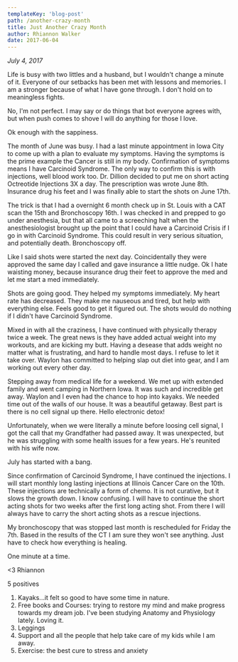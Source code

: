 ```yaml
---
templateKey: 'blog-post'
path: /another-crazy-month
title: Just Another Crazy Month
author: Rhiannon Walker
date: 2017-06-04
---
```


_July 4, 2017_

Life is busy with two littles and a husband, but I wouldn't change a minute of it.  Everyone of our setbacks has been met with lessons and memories.  I am a stronger because of what I have gone through.  I don't hold on to meaningless fights.

No, I'm not perfect.   I may say or do things that bot everyone agrees with, but when push comes to shove I will do anything for those I love.

Ok enough with the sappiness.

The month of June was busy.  I had a last minute appointment in Iowa City to come up with a plan to evaluate my symptoms.  Having the symptoms is the prime example the Cancer is still in my body.  Confirmation of symptoms means I have Carcinoid Syndrome.  The only way to confirm this is with injections, well blood work too.  Dr. Dillion decided to put me on short acting Octreotide Injections 3X a day.  The prescription was wrote June 8th.  Insurance drug his feet and I was finally able to start the shots on June 17th.

The trick is that I had a overnight 6 month check up in St. Louis with a CAT scan the 15th and Bronchoscopy 16th.  I was checked in and prepped to go under anesthesia, but that all came to a screeching halt when the anesthesiologist brought up the point that I could have a Carcinoid Crisis if I go in with Carcinoid Syndrome.  This could result in very serious situation, and potentially death.  Bronchoscopy off.

Like I said shots were started the next day.  Coincidentally they were approved the same day I called and gave insurance a little nudge. Ok I hate waisting money, because insurance drug their feet to approve the med and let me start a med immediately.

Shots are going good.  They helped my symptoms immediately.  My heart rate has decreased.  They make me nauseous and tired, but help with everything else. Feels good to get it figured out.  The shots would do nothing if I didn't have Carcinoid Syndrome. 

Mixed in with all the craziness, I have continued with physically therapy twice a week.  The great news is they have added actual weight into my workouts, and are kicking my butt.  Having a desease that adds weight no matter what is frustrating, and hard to handle most days.  I refuse to let it take over.  Waylon has committed to helping slap out diet into gear, and I am working out every other day.

Stepping away from medical life for a weekend. We met up with extended family and went camping in Northern Iowa.  It was such and incredible get away.   Waylon and I even had the chance to hop into kayaks.  We needed time out of the walls of our house.  It was a beautiful getaway.  Best part is there is no cell signal up there.  Hello electronic detox!

Unfortunately, when we were literally a minute before loosing cell signal, I got the call that my Grandfather had passed away.   It was unexpected, but he was struggling with some health issues for a few years.  He's reunited with his wife now.

July has started with a bang. 

Since confirmation of Carcinoid Syndrome, I have continued the injections.  I will start monthly long lasting injections at Illinois Cancer Care on the 10th.  These injections are technically a form of chemo.  It is not curative, but it slows the growth down.  I know confusing.  I will have to continue the short acting shots for two weeks after the first long acting shot. From there I will always have to carry the short acting shots as a rescue injections. 

My bronchoscopy that was stopped last month is rescheduled for Friday the 7th.  Based in the results of the CT I am sure they won't see anything.  Just have to check how everything is healing.

One minute at a time.

<3 Rhiannon

5 positives

1.  Kayaks...it felt so good to have some time in nature.
2.  Free books and Courses: trying to restore my mind and make progress towards my dream job.  I've been studying Anatomy and Physiology lately.  Loving it.
3.  Leggings
4. Support and all the people that help take care of my kids while I am away.
5.  Exercise: the best cure to stress and anxiety